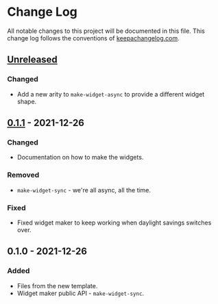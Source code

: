# Change Log
All notable changes to this project will be documented in this file. This change log follows the conventions of [keepachangelog.com](http://keepachangelog.com/).

## [Unreleased]
### Changed
- Add a new arity to `make-widget-async` to provide a different widget shape.

## [0.1.1] - 2021-12-26
### Changed
- Documentation on how to make the widgets.

### Removed
- `make-widget-sync` - we're all async, all the time.

### Fixed
- Fixed widget maker to keep working when daylight savings switches over.

## 0.1.0 - 2021-12-26
### Added
- Files from the new template.
- Widget maker public API - `make-widget-sync`.

[Unreleased]: https://sourcehost.site/your-name/day2/compare/0.1.1...HEAD
[0.1.1]: https://sourcehost.site/your-name/day2/compare/0.1.0...0.1.1

